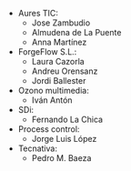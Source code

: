- Aures TIC:
  - Jose Zambudio
  - Almudena de La Puente
  - Anna Martínez
- ForgeFlow S.L.:
  - Laura Cazorla
  - Andreu Orensanz
  - Jordi Ballester
- Ozono multimedia:
  - Iván Antón
- SDi:
  - Fernando La Chica
- Process control:
  - Jorge Luis López
- Tecnativa:
  - Pedro M. Baeza
